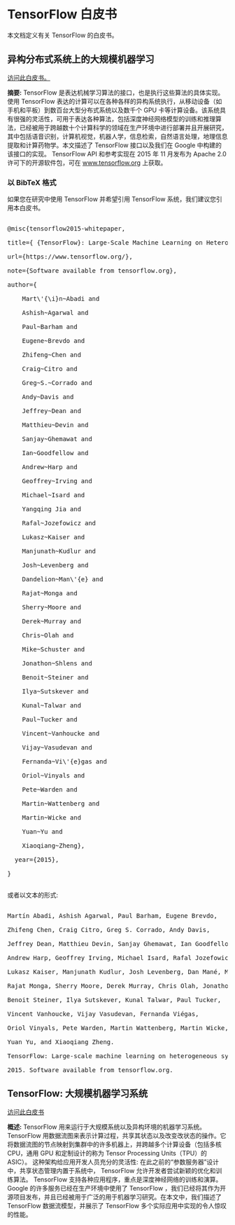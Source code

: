 # TensorFlow 白皮书

本文档定义有关 TensorFlow 的白皮书。

## 异构分布式系统上的大规模机器学习

[访问此白皮书。](https://static.googleusercontent.com/media/research.google.com/en//pubs/archive/45166.pdf)

**摘要:** TensorFlow 是表达机械学习算法的接口，也是执行这些算法的具体实现。使用 TensorFlow 表达的计算可以在各种各样的异构系统执行，从移动设备（如手机和平板）到数百台大型分布式系统以及数千个 GPU 卡等计算设备。该系统具有很强的灵活性，可用于表达各种算法，包括深度神经网络模型的训练和推理算法，已经被用于跨越数十个计算科学的领域在生产环境中进行部署并且开展研究，其中包括语音识别，计算机视觉，机器人学，信息检索，自然语言处理，地理信息提取和计算药物学。本文描述了 TensorFlow 接口以及我们在 Google 中构建的该接口的实现。 TensorFlow API 和参考实现在 2015 年 11 月发布为 Apache 2.0 许可下的开源软件包，可在 www.tensorflow.org 上获取。

### 以 BibTeX 格式

如果您在研究中使用 TensorFlow 并希望引用 TensorFlow 系统，我们建议您引用本白皮书。

<pre>

@misc{tensorflow2015-whitepaper,

title={ {TensorFlow}: Large-Scale Machine Learning on Heterogeneous Systems},

url={https://www.tensorflow.org/},

note={Software available from tensorflow.org},

author={

    Mart\'{\i}n~Abadi and

    Ashish~Agarwal and

    Paul~Barham and

    Eugene~Brevdo and

    Zhifeng~Chen and

    Craig~Citro and

    Greg~S.~Corrado and

    Andy~Davis and

    Jeffrey~Dean and

    Matthieu~Devin and

    Sanjay~Ghemawat and

    Ian~Goodfellow and

    Andrew~Harp and

    Geoffrey~Irving and

    Michael~Isard and

    Yangqing Jia and

    Rafal~Jozefowicz and

    Lukasz~Kaiser and

    Manjunath~Kudlur and

    Josh~Levenberg and

    Dandelion~Man\'{e} and

    Rajat~Monga and

    Sherry~Moore and

    Derek~Murray and

    Chris~Olah and

    Mike~Schuster and

    Jonathon~Shlens and

    Benoit~Steiner and

    Ilya~Sutskever and

    Kunal~Talwar and

    Paul~Tucker and

    Vincent~Vanhoucke and

    Vijay~Vasudevan and

    Fernanda~Vi\'{e}gas and

    Oriol~Vinyals and

    Pete~Warden and

    Martin~Wattenberg and

    Martin~Wicke and

    Yuan~Yu and

    Xiaoqiang~Zheng},

  year={2015},

}

</pre>

或者以文本的形式:

<pre>

Martín Abadi, Ashish Agarwal, Paul Barham, Eugene Brevdo,

Zhifeng Chen, Craig Citro, Greg S. Corrado, Andy Davis,

Jeffrey Dean, Matthieu Devin, Sanjay Ghemawat, Ian Goodfellow,

Andrew Harp, Geoffrey Irving, Michael Isard, Rafal Jozefowicz, Yangqing Jia,

Lukasz Kaiser, Manjunath Kudlur, Josh Levenberg, Dan Mané, Mike Schuster,

Rajat Monga, Sherry Moore, Derek Murray, Chris Olah, Jonathon Shlens,

Benoit Steiner, Ilya Sutskever, Kunal Talwar, Paul Tucker,

Vincent Vanhoucke, Vijay Vasudevan, Fernanda Viégas,

Oriol Vinyals, Pete Warden, Martin Wattenberg, Martin Wicke,

Yuan Yu, and Xiaoqiang Zheng.

TensorFlow: Large-scale machine learning on heterogeneous systems,

2015. Software available from tensorflow.org.
</pre>



## TensorFlow: 大规模机器学习系统

[访问此白皮书](https://www.usenix.org/system/files/conference/osdi16/osdi16-abadi.pdf)

**概述:** TensorFlow 用来运行于大规模系统以及异构环境的机器学习系统。TensorFlow 用数据流图来表示计算过程，共享其状态以及改变改状态的操作。它将数据流图的节点映射到集群中的许多机器上，并跨越多个计算设备（包括多核 CPU，通用 GPU 和定制设计的称为 Tensor Processing Units（TPU）的 ASIC）。 这种架构给应用开发人员充分的灵活性: 在此之前的“参数服务器”设计中，共享状态管理内置于系统中， TensorFlow 允许开发者尝试新颖的优化和训练算法。 TensorFlow 支持各种应用程序，重点是深度神经网络的训练和演算。 Google 的许多服务已经在生产环境中使用了 TensorFlow ，我们已经将其作为开源项目发布，并且已经被用于广泛的用于机器学习研究。在本文中，我们描述了 TensorFlow 数据流模型，并展示了 TensorFlow 多个实际应用中实现的令人惊叹的性能。
